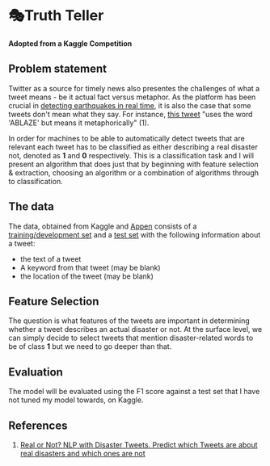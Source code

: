 # 🎭Truth Teller

**Adopted from a Kaggle Competition**

## Problem statement

Twitter as a source for timely news also presentes the challenges of what a tweet means - be it actual fact versus metaphor. As the platform has been crucial in [detecting earthquakes in real time](https://www3.nd.edu/~dwang5/courses/spring15/papers/media-sensing/twitter-earthquake.pdf), it is also the case that some tweets don't mean what they say. For instance, [this tweet](https://twitter.com/AnyOtherAnnaK/status/629195955506708480) "uses the word 'ABLAZE' but means it metaphorically" (1).

In order for machines to be able to automatically detect tweets that are relevant each tweet has to be classified as either describing a real disaster not, denoted as **1** and **0** respectively. This is a classification task and I will present an algorithm that does just that by beginning with feature selection & extraction, choosing an algorithm or a combination of algorithms through to classification.

## The data

The data, obtained from Kaggle and [Appen](https://appen.com/resources/datasets/) consists of a [training/development set](data/train.csv) and a [test set](data/test.csv) with the following information about a tweet:

- the text of a tweet
- A keyword from that tweet (may be blank)
- the location of the tweet (may be blank)

## Feature Selection

The question is what features of the tweets are important in determining whether a tweet describes an actual disaster or not. At the surface level, we can simply decide to select tweets that mention disaster-related words to be of class **1** but we need to go deeper than that.

## Evaluation

The model will be evaluated using the F1 score against a test set that I have not tuned my model towards, on Kaggle.

## References

1. [Real or Not? NLP with Disaster Tweets. Predict which Tweets are about real disasters and which ones are not](https://www.kaggle.com/c/nlp-getting-started/overview)
